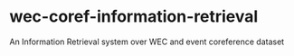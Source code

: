 # wec-coref-information-retrieval
An Information Retrieval system over WEC and event coreference dataset
